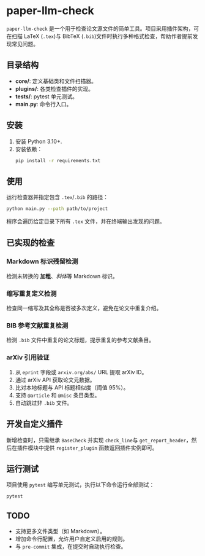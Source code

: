 # paper-llm-check

`paper-llm-check` 是一个用于检查论文源文件的简单工具。项目采用插件架构，可在扫描 LaTeX (`.tex`)与 BibTeX (`.bib`)文件时执行多种格式检查，帮助作者提前发现常见问题。

## 目录结构
- **core/**: 定义基础类和文件扫描器。
- **plugins/**: 各类检查插件的实现。
- **tests/**: pytest 单元测试。
- **main.py**: 命令行入口。

## 安装
1. 安装 Python 3.10+.
2. 安装依赖：
   ```bash
   pip install -r requirements.txt
   ```

## 使用
运行检查器并指定包含 `.tex`/`.bib` 的路径：
```bash
python main.py --path path/to/project
```
程序会遍历给定目录下所有 `.tex` 文件，并在终端输出发现的问题。

## 已实现的检查
### Markdown 标识残留检测
检测未转换的 **加粗**、*斜体*等 Markdown 标识。

### 缩写重复定义检测
检查同一缩写及其全称是否被多次定义，避免在论文中重复介绍。

### BIB 参考文献重复检测
检测 `.bib` 文件中重复的论文标题，提示重复的参考文献条目。

### arXiv 引用验证
1. 从 `eprint` 字段或 `arxiv.org/abs/` URL 提取 arXiv ID。
2. 通过 arXiv API 获取论文元数据。
3. 比对本地标题与 API 标题相似度（阈值 95%）。
4. 支持 `@article` 和 `@misc` 条目类型。
5. 自动跳过非 `.bib` 文件。

## 开发自定义插件
新增检查时，只需继承 `BaseCheck` 并实现 `check_line`与 `get_report_header`，然后在插件模块中提供 `register_plugin` 函数返回插件实例即可。

## 运行测试
项目使用 `pytest` 编写单元测试，执行以下命令运行全部测试：
```bash
pytest
```

## TODO
- 支持更多文件类型（如 Markdown）。
- 增加命令行配置，允许用户自定义启用的规则。
- 与 `pre-commit` 集成，在提交时自动执行检查。
